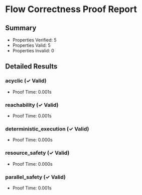 # Flow Correctness Proof Report

## Summary

- Properties Verified: 5
- Properties Valid: 5
- Properties Invalid: 0

## Detailed Results

### acyclic (✓ Valid)
- Proof Time: 0.001s

### reachability (✓ Valid)
- Proof Time: 0.001s

### deterministic_execution (✓ Valid)
- Proof Time: 0.000s

### resource_safety (✓ Valid)
- Proof Time: 0.000s

### parallel_safety (✓ Valid)
- Proof Time: 0.001s
